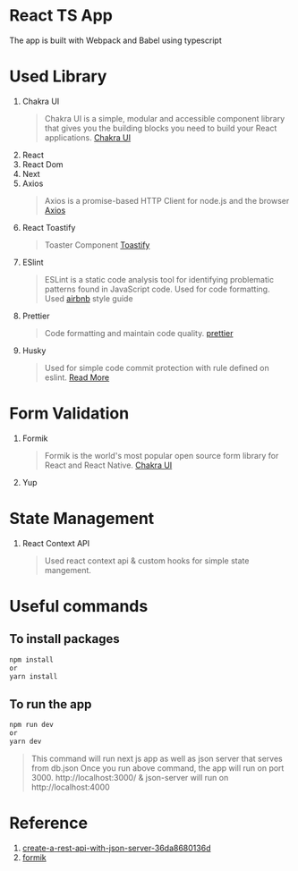# React TS App

The app is built with Webpack and Babel using typescript

# Used Library

1. Chakra UI
   > Chakra UI is a simple, modular and accessible component library that gives you the building blocks you need to build your React applications. [Chakra UI](https://chakra-ui.com/docs/getting-started)
2. React
3. React Dom
4. Next
5. Axios
   > Axios is a promise-based HTTP Client for node.js and the browser [Axios](https://axios-http.com/docs/intro)
6. React Toastify
   > Toaster Component [Toastify](https://fkhadra.github.io/react-toastify/introduction)
7. ESlint
   > ESLint is a static code analysis tool for identifying problematic patterns found in JavaScript code. Used for code formatting. Used [airbnb](https://airbnb.io/javascript/react/) style guide
8. Prettier
   > Code formatting and maintain code quality. [prettier](https://prettier.io/docs/en/index.html)
9. Husky
   > Used for simple code commit protection with rule defined on eslint. [Read More](https://typicode.github.io/husky/#/)

# Form Validation

1. Formik
   > Formik is the world's most popular open source form library for React and React Native. [Chakra UI](https://chakra-ui.com/docs/getting-started)
2. Yup

# State Management

1. React Context API
   > Used react context api & custom hooks for simple state mangement.

# Useful commands

## To install packages

```bash
npm install
or
yarn install
```

## To run the app

```bash
npm run dev
or
yarn dev
```

> This command will run next js app as well as json server that serves from db.json
> Once you run above command, the app will run on port 3000. http://localhost:3000/ & json-server will run on http://localhost:4000

# Reference

1. [create-a-rest-api-with-json-server-36da8680136d](https://medium.com/codingthesmartway-com-blog/create-a-rest-api-with-json-server-36da8680136d)
2. [formik](https://formik.org/)

